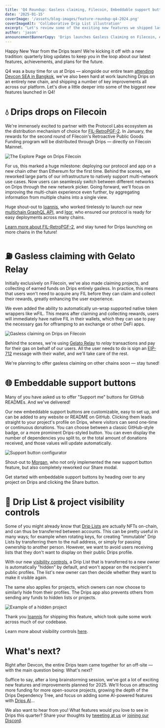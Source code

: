 ```yaml
---
title: 'Q4 Roundup: Gasless claiming, Filecoin, Embeddable support buttons'
date: '2025-01-15'
coverImage: '/assets/blog-images/feature-roundup-q4-2024.png'
coverImageAlt: 'Collaborative Drip List illustration'
excerpt: "Let's review some of the exciting new features we shipped last quarter."
author: 'jason'
announcementBannerCopy: 'Drips launches Gasless Claiming on Filecoin, embeddable support buttons, and more'
---
```


Happy New Year from the Drips team! We’re kicking it off with a new tradition: quarterly blog updates to keep you in the loop about our latest features, achievements, and plans for the future.

Q4 was a busy time for us at Drips — alongside our entire team [attending Devcon SEA in Bangkok](https://x.com/dripsnetwork/status/1859174903133405211), we've also been hard at work launching Drips on an entirely new chain, and shipping a number of key improvements all across our platform. Let's dive a little deeper into some of the biggest new features launched in Q4!

# 💧 Drips drops on Filecoin

We're immensely excited to partner with the Protocol Labs ecosystem as the distribution mechanism of choice for [FIL-RetroPGF-2](https://www.fil-retropgf.io/). In January, the rewards for the second round of Filecoin's Retroactive Public Goods Funding program will be distributed through Drips — directly on Filecoin Mainnet.

![The Explore Page on Drips Filecoin](/assets/blog-images/drips-on-filecoin.png)

For us, this marked a huge milestone: deploying our protocol and app on a new chain other than Ethereum for the first time. Behind the scenes, we reworked large parts of our infrastructure to natively support multi-network use cases. Now users can seamlessly switch between different networks on Drips through the new network picker. Going forward, we'll focus on improving the multi-chain experience even further, by aggregating information from multiple chains into a single view.

Huge shout-out to [Ioannis](https://github.com/jtourkos), who worked tirelessly to launch our new [multichain GraphQL API](https://github.com/drips-network/graphql-api), and [Igor](https://github.com/CodeSandwich), who ensured our protocol is ready for easy deployments across many chains.

[Learn more about FIL-RetroPGF-2](https://www.fil-retropgf.io/), and stay tuned for Drips launching on more chains in the future!

# ⛽️ Gasless claiming with Gelato Relay

Initially exclusively on Filecoin, we've also made claiming projects, and collecting of earned funds on Drips entirely gasless. In practice, this means that users won't need to acquire any FIL before they can claim and collect their rewards, greatly enhancing the user experience.

We even added the ability to automatically un-wrap supported native token wrappers like wFIL. This means after claiming and collecting rewards, users will immediately have native FIL in their wallets, which they can use to pay the necessary gas for offramping to an exchange or other DeFi apps.

![Gasless claiming on Drips on Filecoin](/assets/blog-images/gasless-claiming.png)

Behind the scenes, we're using [Gelato Relay](https://www.gelato.network/relay) to _relay_ transactions and pay for their gas on behalf of our users. All the user needs to do is sign an [EIP-712](https://eips.ethereum.org/EIPS/eip-712) message with their wallet, and we'll take care of the rest.

We're planning to offer gasless claiming on other chains soon — stay tuned!

# 🌐 Embeddable support buttons

Many of you have asked us to offer "Support me" buttons for GitHub READMEs. And we've delivered!

Our new embeddable support buttons are customizable, easy to set up, and can be added to any website or README on GitHub. Clicking them leads straight to your project's profile on Drips, where visitors can send one-time or continuous donations. You can choose between a classic GitHub-style badge, or a more prominent Drips-styled button. You can even display the number of dependencies you split to, or the total amount of donations received, and those values will update automatically.

![Support button configurator](/assets/blog-images/support-button-configurator.png)

Shout-out to [Morgan](https://github.com/mhgbrown), who not only implemented the new support button feature, but also completely reworked our Share modal.

Get started with embeddable support buttons by heading over to any project on Drips and clicking the Share button.

# 🙈 Drip List & project visibility controls

Some of you might already know that [Drip Lists](https://docs.drips.network/support-your-dependencies/overview) are actually NFTs on-chain, and can thus be transferred between accounts. This can be pretty useful in many ways; for example when rotating keys, for creating "immutable" Drip Lists by transferring them to the null address, or simply for passing ownership to another person. However, we want to avoid users receiving lists that they don't want to display on their public Drips profile.

With our new [visibility controls](https://docs.drips.network/advanced/drip-list-and-project-visibility), a Drip List that is transferred to a new owner is automatically "hidden" by default, and won't appear on the recipient's public profiles. The list's new owner can then decide whether they want to make it visible again.

The same also applies for projects, which owners can now choose to similarly hide from their profiles. The Drips app also prevents others from sending any funds to hidden lists or projects.

![Example of a hidden project](/assets/blog-images/hidden-project.png)

Thank you [Ioannis](https://github.com/jtourkos) for shipping this feature, which took quite some work across much of our codebase.

Learn more about visibility controls [here](https://docs.drips.network/advanced/drip-list-and-project-visibility).

# What's next?

Right after Devcon, the entire Drips team came together for an off-site — with the main question being: What's next?

Suffice to say, after a long brainstorming session, we've got a lot of exciting new features and improvements planned for 2025. We'll focus on attracting more funding for more open-source projects, growing the depth of the Drips Dependency Tree, and focus on adding some AI-powered features with [Drips AI](https://x.com/dripsnetwork/status/1868664069449793997)...

We also want to hear from you! What features would you love to see in Drips this quarter? Share your thoughts by [tweeting at us](https://x.com/dripsnetwork) or [joining our Discord](https://discord.gg/BakDKKDpHF).
